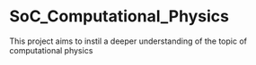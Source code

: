 # SoC_Computational_Physics
This project aims to instil a deeper understanding of the topic of computational physics
